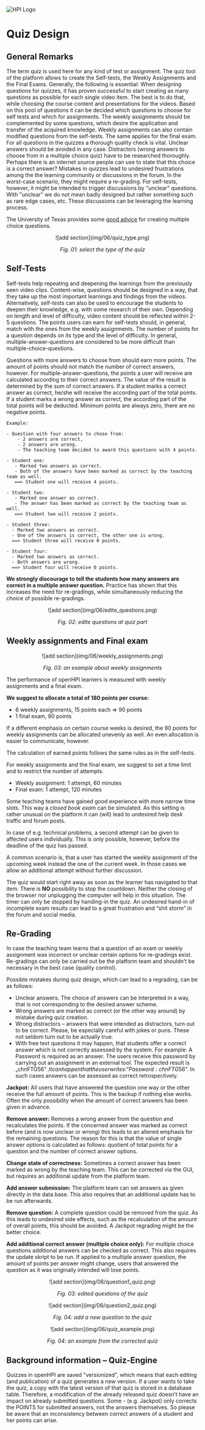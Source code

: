 ![HPI Logo](img/HPI_Logo.png)
# Quiz Design
## General Remarks

The term quiz is used here for any kind of test or assignment. The quiz tool of the platform allows to create the Self-tests, the Weekly Assignments and the Final Exams.
Generally, the following is essential: When designing questions for quizzes, it has proven successful to start creating as many questions as possible for each single video item. The best is to do that, while choosing the course content and presentations for the videos. Based on this pool of questions it can be decided which questions to choose for self tests and which for assignments. The weekly assignments should be complemented by some questions, which desire the application and transfer of the acquired knowledge. Weekly assignments can also contain modified questions from the self-tests. The same applies for the final exam.
For all questions in the quizzes a thorough quality check is vital. Unclear answers should be avoided in any case. Distractors (wrong answers to choose from in a multiple choice quiz) have to be researched thoroughly. Perhaps there is an internet source people can use to state that this choice is a correct answer? Mistakes in quizzes lead to undesired frustrations among the the learning community or discussions in the forum. In the worst-case scenario, they might require a re-grading. For self-tests, however, it might be intended to trigger discussions by "unclear" questions. With "unclear" we do not mean badly designed but rather something such as rare edge cases, etc. These discussions can be leveraging the learning process.

The University of Texas provides some [good advice]((https://www.utexas.edu/academic/ctl/assessment/iar/students/plan/method/exams-mchoice-write.php)) for creating multiple choice questions.

<center>
![add section](img/06/quiz_type.png)

*Fig. 01: select the type of the quiz*
</center>

## Self-Tests

Self-tests help repeating and deepening the learnings from the previously seen video clips. Content-wise, questions should be designed in a way, that they take up the most important learnings and findings from the videos. 
Alternatively, self-tests can also be used to encourage the students to deepen their knowledge, e.g. with some research of their own.
Depending on length and level of difficulty, video content should be reflected within 2-5 questions.
The points users can earn for self-tests should, in general, match with the ones from the weekly assignments. The number of points for a question depends on its type and the level of difficulty. In general, multiple-answer-questions are considered to be more difficult than multiple-choice-questions. 

Questions with more answers to choose from should earn more points. The amount of points should not match the number of correct answers, however.
For multiple-answer-questions, the points a user will receive are calculated according to their correct answers. The value of the result is determined by the sum of correct answers. If a student marks a correct answer as correct, he/she will receive the according part of the total points. If a student marks a wrong answer as correct, the according part of the total points will be deducted. Minimum points are always zero, there are no negative points.

	Example: 

	- Question with four answers to chose from: 
		- 2 answers are correct, 
		- 2 answers are wrong. 
		- The teaching team decided to award this questions with 4 points.  

	- Student one:
	   - Marked two answers as correct. 
	   - Both of the answers have been marked as correct by the teaching team as well.
	   ==> Student one will receive 4 points.

	- Student two:
	   - Marked one answer as correct. 
	   - The answer has been marked as correct by the teaching team as well.
	   ==> Student two will receive 2 points.  

	- Student three:
      - Marked two answers as correct. 
      - One of the answers is correct, the other one is wrong.
      ==> Student three will receive 0 points.

 	- Student four:
      - Marked two answers as correct. 
      - Both answers are wrong.
      ==> Student four will receive 0 points.   



**We strongly discourage to tell the students how many answers are correct in a multiple answer question.** Practice has shown that this increases the need for re-gradings, while simultaneously reducing the choice of possible re-gradings.

<center>
![add section](img/06/edite_questions.png)

*Fig. 02: edite questions at quiz part*
</center>

## Weekly assignments and Final exam

<center>
![add section](img/06/weekly_assignments.png)

*Fig. 03: an example about weekly assignments* 
</center>

The performance of openHPI learners is measured with weekly assignments and a final exam. 

**We suggest to allocate a total of 180 points per course:**

- 6 weekly assignments, 15 points each => 90 points
- 1 final exam, 90 points

If a different emphasis on certain course weeks is desired, the 90 points for weekly assignments can be allocated unevenly as well. An even allocation is easier to communicate, however.

The calculation of earned points follows the same rules as in the self-tests.

For weekly assignments and the final exam, we suggest to set a time limit and to restrict the number of attempts.

- Weekly assignment: 1 attempt, 60 minutes
- Final exam: 1 attempt, 120 minutes

Some teaching teams have gained good experience with more narrow time slots. This way a *closed book exam* can be simulated.
As this setting is rather unusual on the platform it can (will) lead to undesired help desk traffic and forum posts. 

In case of e.g. technical problems, a second attempt can be given to affected users individually. This is only possible, however, before the deadline of the quiz has passed.

A common scenario is, that a user has started the weekly assignment of the upcoming week instead the one of the current week. In those cases we allow an additional attempt without further discussion.

The quiz would start right away as soon as the learner has navigated to that item. There is **NO** possibility to stop the countdown. Neither the closing of the browser nor unplugging the computer will help in this situation.
The timer can only be stopped by handing-in the quiz. An undesired hand-in of incomplete exam results can lead to a great frustration and “shit storm” in the forum and social media.

## Re-Grading

In case the teaching team learns that a question of an exam or weekly assignment was incorrect or unclear certain options for re-gradings exist.
Re-gradings can only be carried out be the platform team and shouldn’t be necessary in the best case (quality control).

Possible mistakes during quiz design, which can lead to a regrading, can be as follows:

 - Unclear answers. The choice of answers can be interpreted in a way, that is not corresponding to the desired answer scheme.
 - Wrong answers are marked as correct (or the other way around) by mistake during quiz creation.
 - Wrong distractors – answers that were intended as distractors, turn out to be correct. Please, be especially careful with jokes or puns. These not seldom turn out to be actually true.
 - With free text questions it may happen, that students offer a correct answer which is not correctly assessed by the system. For example: A Password is required as an answer. The users receive this password by carrying out an assignment in an external tool. The expected result is „chnFTG56$“. It can happen that the user writes: “Password: chnFTG56$“. In such cases answers can be assessed as correct retrospectively.

**Jackpot:** All users that have answered the question one way or the other receive the full amount of points. This is the backup if nothing else works. Often the only possibility when the amount of correct answers has been given in advance.

**Remove answer:** Removes a wrong answer from the question and recalculates the points. If the concerned answer was marked as correct before (and is now unclear or wrong) this leads to an altered emphasis for the remaining questions. The reason for this is that the value of single answer options is calculated as follows: quotient of total points for a question and the number of correct answer options.

**Change state of correctness:** Sometimes a correct answer has been marked as wrong by the teaching team. This can be corrected via the GUI, but requires an additional update from the platform team.

**Add answer submission:** The platform team can set answers as given directly in the data base. This also requires that an additional update has to be run afterwards.

**Remove question:**
A complete question could be removed from the quiz. As this leads to undesired side effects, such as the recalculation of the amount of overall points, this should be avoided. A Jackpot regrading might be the better choice.

**Add additional correct answer (multiple choice only):** For multiple choice questions additional answers can be checked as correct. This also requires the update skript to be run. If applied to a multiple answer question, the amount of points per answer might change, users that answered the question as it was originally intended will lose points.

<center>
![add section](img/06/question1_quiz.png)

*Fig. 03: edited questions of the quiz* 
</center>

<center>
![add section](img/06/question2_quiz.png)

*Fig. 04: add a new question to the quiz* 
</center>

<center>
![add section](img/06/quiz_example.png)

*Fig. 04: an example from the corrected quiz* 
</center>

## Background information – Quiz-Engine

Quizzes in openHPI are saved "versionized", which means that each editing (and publication) of a quiz generates a new version. If a user wants to take the quiz, a copy with the latest version of that quiz is stored in a database table. Therefore, a modification of the already released quiz doesn’t have an impact on already submitted questions. Some - (e.g. Jackpot) only corrects the POINTS for submitted answers, not the answers themselves. So please be aware that an inconsistency between correct answers of a student and her points can arise.
